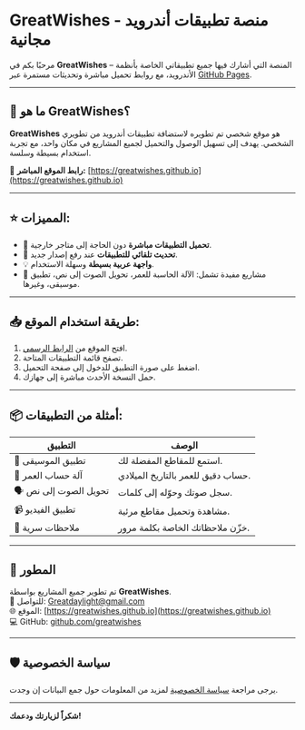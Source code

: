 # GreatWishes - منصة تطبيقات أندرويد مجانية

مرحبًا بكم في **GreatWishes** – المنصة التي أشارك فيها جميع تطبيقاتي الخاصة بأنظمة الأندرويد، مع روابط تحميل مباشرة وتحديثات مستمرة عبر [GitHub Pages](https://greatwishes.github.io).

---

## 🧩 ما هو GreatWishes؟

**GreatWishes** هو موقع شخصي تم تطويره لاستضافة تطبيقات أندرويد من تطويري الشخصي. يهدف إلى تسهيل الوصول والتحميل لجميع المشاريع في مكان واحد، مع تجربة استخدام بسيطة وسلسة.

🔗 **رابط الموقع المباشر:** [https://greatwishes.github.io](https://greatwishes.github.io)

---

## ⭐ المميزات:

- 🚀 **تحميل التطبيقات مباشرة** دون الحاجة إلى متاجر خارجية.
- 🔄 **تحديث تلقائي للتطبيقات** عند رفع إصدار جديد.
- 💡 **واجهة عربية بسيطة** وسهلة الاستخدام.
- 🧰 مشاريع مفيدة تشمل: الآلة الحاسبة للعمر، تحويل الصوت إلى نص، تطبيق موسيقى، وغيرها.

---

## 📥 طريقة استخدام الموقع:

1. افتح الموقع من [الرابط الرسمي](https://greatwishes.github.io).
2. تصفح قائمة التطبيقات المتاحة.
3. اضغط على صورة التطبيق للدخول إلى صفحة التحميل.
4. حمل النسخة الأحدث مباشرة إلى جهازك.

---

## 📦 أمثلة من التطبيقات:

| التطبيق | الوصف |
|---------|-------|
| 🎵 تطبيق الموسيقى | استمع للمقاطع المفضلة لك. |
| 🧮 آلة حساب العمر | حساب دقيق للعمر بالتاريخ الميلادي. |
| 🗣️ تحويل الصوت إلى نص | سجل صوتك وحوّله إلى كلمات. |
| 📹 تطبيق الفيديو | مشاهدة وتحميل مقاطع مرئية. |
| 🔐 ملاحظات سرية | خزّن ملاحظاتك الخاصة بكلمة مرور. |

---

## 👤 المطور

تم تطوير جميع المشاريع بواسطة **GreatWishes**.  
📧 للتواصل: [Greatdaylight@gmail.com](mailto:Greatdaylight@gmail.com)  
🌐 الموقع: [https://greatwishes.github.io](https://greatwishes.github.io)  
💻 GitHub: [github.com/greatwishes](https://github.com/greatwishes)

---

## 🛡️ سياسة الخصوصية

يرجى مراجعة [سياسة الخصوصية](https://greatwishes.github.io/privacy.html) لمزيد من المعلومات حول جمع البيانات إن وجدت.

---

**شكراً لزيارتك ودعمك!**
